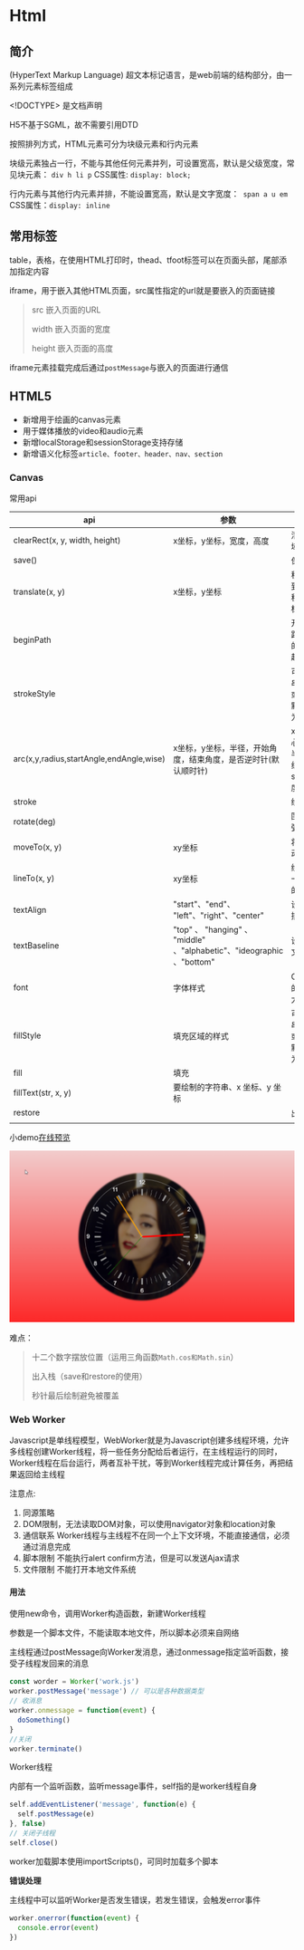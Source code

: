 # Html

## 简介

(HyperText Markup Language) 超文本标记语言，是web前端的结构部分，由一系列元素标签组成

\<!DOCTYPE> 是文档声明

H5不基于SGML，故不需要引用DTD

按照排列方式，HTML元素可分为块级元素和行内元素

​	块级元素独占一行，不能与其他任何元素并列，可设置宽高，默认是父级宽度，常见块元素： `div h li p` CSS属性: `display: block;`

​	行内元素与其他行内元素并排，不能设置宽高，默认是文字宽度：` span a u em` CSS属性：`display: inline`

## 常用标签

table，表格，在使用HTML打印时，thead、tfoot标签可以在页面头部，尾部添加指定内容

iframe，用于嵌入其他HTML页面，src属性指定的url就是要嵌入的页面链接

> src 嵌入页面的URL
>
> width 嵌入页面的宽度
>
> height 嵌入页面的高度

iframe元素挂载完成后通过`postMessage`与嵌入的页面进行通信



## HTML5

* 新增用于绘画的canvas元素
* 用于媒体播放的video和audio元素
* 新增localStorage和sessionStorage支持存储
* 新增语义化标签`article、footer、header、nav、section`



### Canvas

常用api

| api                                      | 参数                                                         | 描述                                                         |
| ---------------------------------------- | ------------------------------------------------------------ | ------------------------------------------------------------ |
| clearRect(x, y, width, height)           | x坐标，y坐标，宽度，高度                                     | 清除指定的区域                                               |
| save()                                   |                                                              | 保存，入栈                                                   |
| translate(x, y)                          | x坐标，y坐标                                                 | 移动原点位置到指定坐标，移动后原点坐标会发生变化             |
| beginPath                                |                                                              | 开始描绘新的路径，否则旧的路径也会一起描绘                   |
| strokeStyle                              |                                                              | 可以是字符串、渐变对象或图案对象，默认值为"#000000"          |
| arc(x,y,radius,startAngle,endAngle,wise) | x坐标，y坐标，半径，开始角度，结束角度，是否逆时针(默认顺时针) | xy坐标为中心，radius为半径，绘制弧线，起始角度start，结束角度end |
| stroke                                   |                                                              | 绘制路径                                                     |
| rotate(deg)                              |                                                              | 围绕原点旋转弧度                                             |
| moveTo(x, y)                             | xy坐标                                                       | 将绘制光标移动到指定坐标                                     |
| lineTo(x, y)                             | xy坐标                                                       | 绘制一条从上一点到xy坐标的线                                 |
| textAlign                                | "start"、"end"、<br />"left"、"right"、"center"              | 设置水平文字排列方式                                         |
| textBaseline                             | "top" 、 "hanging" 、 "middle" 、"alphabetic"、"ideographic<br />、"bottom" | 设置垂直方向文字排列方式                                     |
| font                                     | 字体样式                                                     | CSS 语法指定的字体样式、大小、字体族                         |
| fillStyle                                | 填充区域的样式                                               | 可以是字符串、渐变对象或图案对象，默认值为"#000000"          |
| fill                                     | 填充                                                         |                                                              |
| fillText(str, x, y)                      | 要绘制的字符串、x 坐标、y 坐标                               |                                                              |
| restore                                  |                                                              | 出栈                                                         |
|                                          |                                                              |                                                              |



小demo[在线预览](http://blairq.gitee.io/canvas-clock)

![钟表](./assets/img/canvas-clock.png)

难点：

> 十二个数字摆放位置（运用三角函数`Math.cos和Math.sin`）
>
> 出入栈（save和restore的使用）
>
> 秒针最后绘制避免被覆盖



### Web Worker

Javascript是单线程模型，WebWorker就是为Javascript创建多线程环境，允许多线程创建Worker线程，将一些任务分配给后者运行，在主线程运行的同时，Worker线程在后台运行，两者互补干扰，等到Worker线程完成计算任务，再把结果返回给主线程

注意点:

1. 同源策略
2. DOM限制，无法读取DOM对象，可以使用navigator对象和location对象
3. 通信联系 Worker线程与主线程不在同一个上下文环境，不能直接通信，必须通过消息完成
4. 脚本限制 不能执行alert confirm方法，但是可以发送Ajax请求
5. 文件限制 不能打开本地文件系统

#### 用法

使用new命令，调用Worker构造函数，新建Worker线程

参数是一个脚本文件，不能读取本地文件，所以脚本必须来自网络

主线程通过postMessage向Worker发消息，通过onmessage指定监听函数，接受子线程发回来的消息

```js
const worder = Worker('work.js')
worker.postMessage('message') // 可以是各种数据类型
// 收消息
worker.onmessage = function(event) {
  doSomething()
}
//关闭
worker.terminate()
```

Worker线程

内部有一个监听函数，监听message事件，self指的是worker线程自身

```js
self.addEventListener('message', function(e) {
  self.postMessage(e)
}, false)
// 关闭子线程
self.close()
```

worker加载脚本使用importScripts()，可同时加载多个脚本

**错误处理**

主线程中可以监听Worker是否发生错误，若发生错误，会触发error事件

```js
worker.onerror(function(event) {
  console.error(event)
})
```







